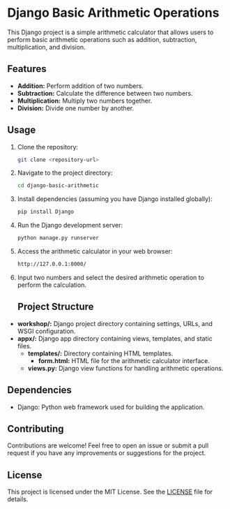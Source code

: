 # Django Basic Arithmetic Operations

This Django project is a simple arithmetic calculator that allows users to perform basic arithmetic operations such as addition, subtraction, multiplication, and division.

## Features

- **Addition:** Perform addition of two numbers.
- **Subtraction:** Calculate the difference between two numbers.
- **Multiplication:** Multiply two numbers together.
- **Division:** Divide one number by another.

## Usage

1. Clone the repository:
   ```bash
   git clone <repository-url>
2. Navigate to the project directory:
    ```bash
   cd django-basic-arithmetic
3. Install dependencies (assuming you have Django installed globally):
    ```bash
    pip install Django
4. Run the Django development server:
    ```bash
    python manage.py runserver
5. Access the arithmetic calculator in your web browser:
   ```bash
   http://127.0.0.1:8000/

6. Input two numbers and select the desired arithmetic operation to perform the calculation.

   ## Project Structure

- **workshop/:** Django project directory containing settings, URLs, and WSGI configuration.
- **appx/:** Django app directory containing views, templates, and static files.
  - **templates/:** Directory containing HTML templates.
    - **form.html:** HTML file for the arithmetic calculator interface.
  - **views.py:** Django view functions for handling arithmetic operations.

## Dependencies

- Django: Python web framework used for building the application.

## Contributing

Contributions are welcome! Feel free to open an issue or submit a pull request if you have any improvements or suggestions for the project.

## License

This project is licensed under the MIT License. See the [LICENSE](LICENSE) file for details.
   
   
   
